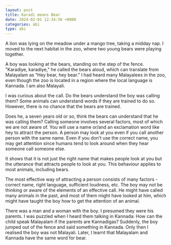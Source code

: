 ```yaml
---
layout: post
title: Karadi means Bear
date: 2024-02-01 12:34:56 +0000
categories: abi
type: abi
---
```

<div class="abi">	
A lion was lying on the meadow under a mango tree, taking a midday nap. I moved to the next habitat in the zoo, where two young bears were playing together.

A boy was looking at the bears, standing on the step of the fence. "Karadiye, karadiye," he called the bears aloud, which can translate from Malayalam as “Hey bear, hey bear.” I had heard many Malayalees in the zoo, even though the zoo is located in a region where the local language is Kannada. I am also Malayali.

I was curious about the call. Do the bears understand the boy was calling them? Some animals can understand words if they are trained to do so. However, there is no chance that the bears are trained.

Does he, a seven years old or so, think the bears can understand that he was calling them? Calling someone involves several factors, most of which we are not aware of. You will use a name or/and an exclamation word like hey to attract the person. A person may look at you even if you call another person with the same name. Even if you don’t use the correct name, you may get attention since humans tend to look around when they hear someone call someone else.

It shows that it is not just the right name that makes people look at you but the utterance that attracts people to look at you. This behaviour applies to most animals, including bears.

The most effective way of attracting a person consists of many factors - correct name, right language, sufficient loudness, etc. The boy may not be thinking or aware of the elements of an effective call. He might have called many animals in the past, and most of them might have looked at him, which might have taught the boy how to get the attention of an animal.

There was a man and a woman with the boy. I presumed they were his parents. I was puzzled when I heard them talking in Kannada: How can the child speak Malayalam if the parents are Kannadigas? Suddenly, the boy jumped out of the fence and said something in Kannada. Only then I realised the boy was not Malayali. Later, I learnt that Malayalam and Kannada have the same word for bear.
</div>